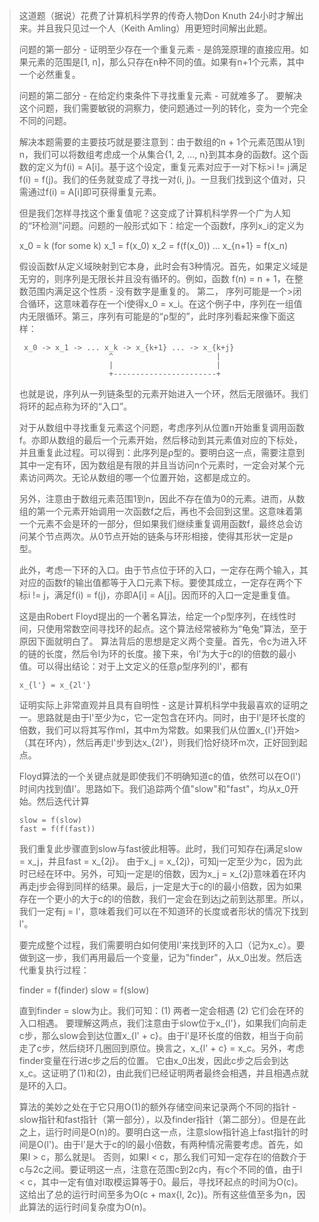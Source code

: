 >这道题（据说）花费了计算机科学界的传奇人物Don Knuth 24小时才解出来。并且我只见过一个人（Keith Amling）用更短时间解出此题。
>
>问题的第一部分 - 证明至少存在一个重复元素 - 是鸽笼原理的直接应用。如果元素的范围是[1, n]，那么只存在n种不同的值。如果有n+1个元素，其中一个必然重复。
>
>问题的第二部分 - 在给定约束条件下寻找重复元素 - 可就难多了。 要解决这个问题，我们需要敏锐的洞察力，使问题通过一列的转化，变为一个完全不同的问题。
>
>解决本题需要的主要技巧就是要注意到：由于数组的n + 1个元素范围从1到n，我们可以将数组考虑成一个从集合{1, 2, ..., n}到其本身的函数f。这个函数的定义为f(i) = A[i]。基于这个设定，重复元素对应于一对下标>i != j满足 f(i) = f(j)。我们的任务就变成了寻找一对(i, j)。一旦我们找到这个值对，只需通过f(i) = A[i]即可获得重复元素。
>
>但是我们怎样寻找这个重复值呢？这变成了计算机科学界一个广为人知的“环检测”问题。问题的一般形式如下：给定一个函数f，序列x_i的定义为
>
>    x_0     = k       (for some k)
>    x_1     = f(x_0)
>    x_2     = f(f(x_0))
>    ...
>    x_{n+1} = f(x_n)
>
>假设函数f从定义域映射到它本身，此时会有3种情况。首先，如果定义域是无穷的，则序列是无限长并且没有循环的。例如，函数 f(n) = n + 1，在整数范围内满足这个性质 - 没有数字是重复的。 第二， 序列可能是一个>闭合循环，这意味着存在一个i使得x_0 = x_i。在这个例子中，序列在一组值内无限循环。第三，序列有可能是的“ρ型的”，此时序列看起来像下面这样：
>
>      x_0 -> x_1 -> ... x_k -> x_{k+1} ... -> x_{k+j}
>                         ^                       |
>                         |                       |
>                         +-----------------------+
>
>也就是说，序列从一列链条型的元素开始进入一个环，然后无限循环。我们将环的起点称为环的“入口”。
>
>对于从数组中寻找重复元素这个问题，考虑序列从位置n开始重复调用函数f。亦即从数组的最后一个元素开始，然后移动到其元素值对应的下标处，并且重复此过程。可以得到：此序列是ρ型的。要明白这一点，需要注意到其中一定有环，因为数组是有限的并且当访问n个元素时，一定会对某个元素访问两次。无论从数组的哪一个位置开始，这都是成立的。
>
>另外，注意由于数组元素范围1到n，因此不存在值为0的元素。进而，从数组的第一个元素开始调用一次函数f之后，再也不会回到这里。这意味着第一个元素不会是环的一部分，但如果我们继续重复调用函数f，最终总会访问某个节点两次。从0节点开始的链条与环形相接，使得其形状一定是ρ型。
>
>此外，考虑一下环的入口。由于节点位于环的入口，一定存在两个输入，其对应的函数f的输出值都等于入口元素下标。要使其成立，一定存在两个下标i != j，满足f(i) = f(j)，亦即A[i] = A[j]。因而环的入口一定是重复值。
>
>这是由Robert Floyd提出的一个著名算法，给定一个ρ型序列，在线性时间，只使用常数空间寻找环的起点。这个算法经常被称为“龟兔”算法，至于原因下面就明白了。
>算法背后的思想是定义两个变量。首先，令c为进入环的链的长度，然后令l为环的长度。接下来，令l'为大于c的l的倍数的最小值。可以得出结论：对于上文定义的任意ρ型序列的l'，都有
> 
>     x_{l'} = x_{2l'}
> 
>证明实际上非常直观并且具有自明性 - 这是计算机科学中我最喜欢的证明之一。思路就是由于l'至少为c，它一定包含在环内。同时，由于l'是环长度的倍数，我们可以将其写作ml，其中m为常数。如果我们从位置x_{l'}开始>（其在环内），然后再走l'步到达x_{2l'}，则我们恰好绕环m次，正好回到起点。
>
>Floyd算法的一个关键点就是即使我们不明确知道c的值，依然可以在O(l')时间内找到值l'。思路如下。我们追踪两个值"slow"和"fast"，均从x_0开始。然后迭代计算
> 
>     slow = f(slow)
>     fast = f(f(fast))
> 
>我们重复此步骤直到slow与fast彼此相等。此时，我们可知存在j满足slow = x_j，并且fast = x_{2j}。 由于x_j = x_{2j}，可知j一定至少为c，因为此时已经在环中。另外，可知j一定是l的倍数，因为x_j = x_{2j}意味着在环内再走j步会得到同样的结果。最后，j一定是大于c的l的最小倍数，因为如果存在一个更小的大于c的l的倍数，我们一定会在到达j之前到达那里。所以，我们一定有j = l'，意味着我们可以在不知道环的长度或者形状的情况下找到l'。
>
>要完成整个过程，我们需要明白如何使用l'来找到环的入口（记为x_c）。要做到这一步，我们再用最后一个变量，记为"finder"，从x_0出发。然后迭代重复执行过程：
>
> 
>    finder = f(finder)
>    slow   = f(slow)
> 
>直到finder = slow为止。我们可知：(1) 两者一定会相遇 (2) 它们会在环的入口相遇。 要理解这两点，我们注意由于slow位于x_{l'}，如果我们向前走c步，那么slow会到达位置x_{l' + c}。由于l'是环长度的倍数，相当于向前走了c步，然后绕环几圈回到原位。换言之，x_{l' + c} = x_c。另外，考虑finder变量在行进c步之后的位置。 它由x_0出发，因此c步之后会到达x_c。这证明了(1)和(2)，由此我们已经证明两者最终会相遇，并且相遇点就是环的入口。
>
>算法的美妙之处在于它只用O(1)的额外存储空间来记录两个不同的指针 - slow指针和fast指针（第一部分），以及finder指针（第二部分）。但是在此之上，运行时间是O(n)的。要明白这一点，注意slow指针追上fast指针的时间是O(l')。由于l'是大于c的l的最小倍数，有两种情况需要考虑。首先，如果l > c，那么就是l。 否则，如果l < c，那么我们可知一定存在l的倍数介于c与2c之间。要证明这一点，注意在范围c到2c内，有c个不同的值，由于l < c，其中一定有值对l取模运算等于0。最后，寻找环起点的时间为O(c)。这给出了总的运行时间至多为O(c + max{l, 2c})。所有这些值至多为n，因此算法的运行时间复杂度为O(n)。
